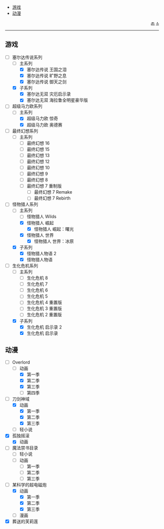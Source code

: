 - [游戏](#游戏)
- [动漫](#动漫)

<div dir="rtl"><a href="#">🔝</a>&nbsp;<a href="#file-todo-md">🔙</a></div>

---

## 游戏

- [ ] 塞尔达传说系列
  - [ ] 主系列
    - [x] 塞尔达传说 王国之泪
    - [x] 塞尔达传说 旷野之息
    - [x] 塞尔达传说 御天之剑
  - [x] 子系列
    - [x] 塞尔达无双 灾厄启示录
    - [x] 塞尔达无双 海拉鲁全明星豪华版
- [ ] 超级马力欧系列
  - [ ] 主系列
    - [x] 超级马力欧 惊奇
    - [x] 超级马力欧 奥德赛
- [ ] 最终幻想系列
  - [ ] 主系列
    - [ ] 最终幻想 16
    - [ ] 最终幻想 15
    - [ ] 最终幻想 13
    - [ ] 最终幻想 12
    - [ ] 最终幻想 10
    - [ ] 最终幻想 9 
    - [ ] 最终幻想 8
    - [ ] 最终幻想 7 重制版
      - [ ] 最终幻想 7 Remake
      - [ ] 最终幻想 7 Rebirth
- [ ] 怪物猎人系列
  - [ ] 主系列
    - [ ] 怪物猎人 Wilds
    - [x] 怪物猎人 崛起
      - [x] 怪物猎人 崛起：曙光
    - [x] 怪物猎人 世界
      - [x] 怪物猎人 世界：冰原
  - [x] 子系列
    - [x] 怪物猎人物语 2
    - [x] 怪物猎人物语
- [ ] 生化危机系列
  - [ ] 主系列
    - [ ] 生化危机 8
    - [ ] 生化危机 7
    - [ ] 生化危机 6
    - [ ] 生化危机 5
    - [ ] 生化危机 4 重置版
    - [ ] 生化危机 3 重置版
    - [ ] 生化危机 2 重置版
  - [x] 子系列
    - [x] 生化危机 启示录 2
    - [x] 生化危机 启示录 

## 动漫

- [ ] Overlord
  - [ ] 动画
    - [x] 第一季
    - [x] 第二季
    - [x] 第三季
    - [ ] 第四季
- [ ] 刀剑神域
  - [x] 动画
    - [x] 第一季
    - [x] 第二季
    - [x] 第三季
  - [ ] 轻小说
- [x] 孤独摇滚
  - [x] 动画
- [ ] 魔法禁书目录
  - [ ] 轻小说
  - [ ] 动画
    - [ ] 第一季
    - [ ] 第二季
    - [ ] 第三季
- [ ] 某科学的超电磁炮
  - [x] 动画
    - [x] 第一季
    - [x] 第二季
    - [x] 第三季
  - [ ] 漫画
- [x] 葬送的芙莉莲
